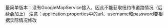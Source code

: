 最简单版本：没有GoogleMapService接入，因此不能获取纽约市道路情况（后续会加上）
注意：application.properties中的url、username和password要根据实际情况修改